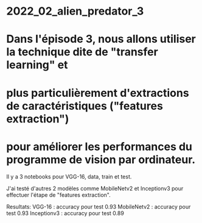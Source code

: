# 2022_02_alien_predator_3

# Dans l'épisode 3, nous allons utiliser la technique dite de "transfer learning" et 
# plus particulièrement d'extractions de caractéristiques ("features extraction") 
# pour améliorer les performances du programme de vision par ordinateur. 

Il y a 3 notebooks pour VGG-16, data, train et test.

J'ai testé d'autres 2 modèles comme MobileNetv2 et Inceptionv3 pour effectuer l'étape de "features extraction".

Resultats:
  VGG-16 : accuracy pour test 0.93
  MobileNetv2 : accuracy pour test 0.93
  Inceptionv3 : accuracy pour test 0.89
